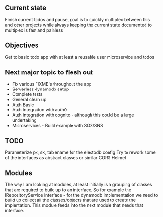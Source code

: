 ## Current state
Finish current todos and pause, goal is to quickly multiplex between this and other projects while always keeping the current state documented to multiplex is fast and painless

## Objectives
Get to basic todo app with at least a reusable user microservice and todos 

## Next major topic to flesh out

* Fix various FIXME's throughout the app
* Serverless dynamodb setup
* Complete tests
* General clean up
* Auth Basic
* Auth integration with auth0
* Auth integration with cognito - although this could be a large undertaking
* Microservices - Build example with SQS/SNS

## TODO

Parameterize pk, sk, tablename for the electodb config
Try to rework some of the interfaces as abstract classes or similar
CORS
Helmet


## Modules

The way I am looking at modules, at least initially is a grouping of classes that are required to build up to an interface.  So for example the IRepositoryService interface - for the dynamodb implementation we need to build up collect all the classes/objects that are used to create the implentation.  This module feeds into the next module that needs that interface.